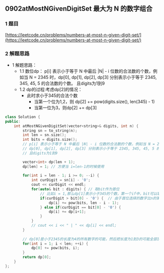 ## 0902atMostNGivenDigitSet 最大为 N 的数字组合

### 1 题目
[https://leetcode.cn/problems/numbers-at-most-n-given-digit-set/](https://leetcode.cn/problems/numbers-at-most-n-given-digit-set/)

### 2 解题思路
- 1 解题思路：
  - 1.1 数位dp： p[i] 表示小于等于 N 中最后 |N| - i 位数的合法数的个数，例如当 N = 2345 时，dp[0], dp[1], dp[2], dp[3] 分别表示小于等于 2345, 345, 45, 5 的合法数的个数。 且digits为1到9
  - 1.2 dp的过程:考虑dp[2]的情况：
    - 此时求小于345的合法个数
      - 当第一个位为1,2，则 dp[2] += pow(digits.size(), len(345) - 1)
      - 当第一位为3，则dp[2] += dp[3]

```cpp
class Solution {
public:
    int atMostNGivenDigitSet(vector<string>& digits, int n) {
        string sn = to_string(n);
        int len = sn.size();
        int bits = digits.size();
        // p[i] 表示小于等于 N 中最后 |N| - i 位数的合法数的个数，例如当 N = 2345 时，
        // dp[0], dp[1], dp[2], dp[3] 分别表示小于等于 2345, 345, 45, 5 的合法数的个数。
        // 且digits为1到9

        vector<int> dp(len + 1); 
        dp[len] = 1; // 方便当 i=len-1的时候使用
        
        for(int i = len - 1; i >= 0; --i) {
            int curDigit = sn[i] - '0';
            cout << curDigit << endl;
            for(auto& bit : digits) { // 取bit作为首位
                // 比如i = 1,那么dp[1]表示小于345的个数，第一个if中，bit可以取到1 和 2
                if(curDigit > bit[0] - '0') {  // 由于首位选择的数字比n的第i位置要小，于是剩下的每个位置的可能性为bits种
                    dp[i] += pow(bits, len - i - 1);
                } else if(curDigit == bit[0] - '0') {
                    dp[i] += dp[i+1];
                }
            }
            // cout << i << " | " << dp[i] << endl;
        }
        
        // dp[0]是小于2345的长度为4的所有数字的可能，然后把长度为1到3的可能全部加起来
        for(int i = 1; i < len; ++i) {
            dp[0] += pow(bits, i);
        }
        return dp[0];
    }
};
```